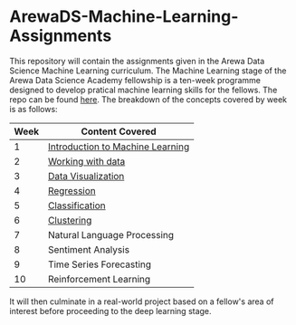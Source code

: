# ArewaDS-Machine-Learning-Assignments

This repository will contain the assignments given in the Arewa Data Science Machine Learning curriculum. The Machine Learning stage of the Arewa Data Science Academy fellowship is a ten-week programme designed to develop pratical machine learning skills for the fellows. The repo can be found [here](<https://github.com/arewadataScience/ML-4-Beginners-Arewa-Datascience>).
The breakdown of the concepts covered by week is as follows:

|Week|Content Covered|
|---|---|
|1|[Introduction to Machine Learning](https://github.com/lukmanaj/ArewaDS-Machine-Learning-Assignments/blob/main/week_01/week_01_summary.md)|
|2|[Working with data](https://github.com/lukmanaj/ArewaDS-Machine-Learning-Assignments/tree/main/week_02)|
|3|[Data Visualization](https://github.com/lukmanaj/ArewaDS-Machine-Learning-Assignments/tree/main/week_03)|
|4|[Regression](https://github.com/lukmanaj/ArewaDS-Machine-Learning-Assignments/tree/main/week_04)|
|5|[Classification](https://github.com/lukmanaj/ArewaDS-Machine-Learning-Assignments/tree/main/week_05)|
|6|[Clustering](https://github.com/lukmanaj/ArewaDS-Machine-Learning-Assignments/tree/main/week_06)|
|7|Natural Language Processing|
|8|Sentiment Analysis|
|9|Time Series Forecasting|
|10|Reinforcement Learning|

It will then culminate in a real-world project based on a fellow's area of interest before proceeding to the deep learning stage. 
